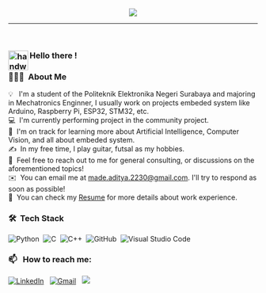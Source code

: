 <br>
<p align='center'>
<img src="https://64.media.tumblr.com/1d488dba345e16a0d834e48e9d107569/tumblr_mp0h51jIuD1qkjjfoo1_500.gifv">
</p>
<hr>
<br>


### <img alt="handwavegif" src="https://user-images.githubusercontent.com/39513876/112366216-8cfe7400-8cfe-11eb-8116-7d3dbae20e97.gif" width='40' align="left"/> Hello there !
### 👨🏻‍💻 &nbsp;About Me

💡 &nbsp; I'm a student of the Politeknik Elektronika Negeri Surabaya and majoring in Mechatronics Enginner, I usually work on projects embeded system like Arduino, Raspberry Pi, ESP32, STM32, etc. \
💻 &nbsp;I'm currently performing project in the community project.\
🌱 &nbsp;I'm on track for learning more about Artificial Intelligence, Computer Vision, and all about embeded system.\
✍️ &nbsp;In my free time, I play guitar, futsal as my hobbies.\
💬 &nbsp;Feel free to reach out to me for general consulting, or discussions on the aforementioned topics!\
✉️ &nbsp;You can email me at made.aditya.2230@gmail.com. I'll try to respond as soon as possible!\
📄 &nbsp;You can check my [Resume](https://drive.google.com/file/d/1cZ6qd4PfsJ_NBr5CRuNLetkOGWwge8Es/view?usp=sharing) for more details about work experience.


### 🛠 &nbsp;Tech Stack

![Python](https://img.shields.io/badge/-Python-05122A?style=flat&logo=python)&nbsp;
![C](https://img.shields.io/badge/-C-05122A?style=flat&logo=C&logoColor=A8B9CC)&nbsp;
![C++](https://img.shields.io/badge/-C++-05122A?style=flat&logo=C%2B%2B&logoColor=00599C)&nbsp;
![GitHub](https://img.shields.io/badge/-GitHub-05122A?style=flat&logo=github)&nbsp;
![Visual Studio Code](https://img.shields.io/badge/-Visual%20Studio%20Code-05122A?style=flat&logo=visual-studio-code&logoColor=007ACC)&nbsp;


### 📫 &nbsp; How to reach me:


<a href="https://www.linkedin.com/in/madeaditya/"><img alt="LinkedIn" src="https://img.shields.io/badge/linkedin%20-%230077B5.svg?&style=flat&logo=linkedin&logoColor=white"/></a> &nbsp;
<a href="mailto:made.aditya.2230@gmail.com"><img alt="Gmail" src="https://img.shields.io/badge/Gmail-D14836?style=flat&logo=gmail&logoColor=white" /></a> &nbsp;
<a href="https://www.instagram.com/made__aditya_/"><img src="https://img.shields.io/badge/-@abhi__1507_-E4405F?style=flat&logo=Instagram&logoColor=white"/></a> &nbsp;

<!--
**I Made Aditya Rama Putra** is a ✨ _special_ ✨ repository because its `README.md` (this file) appears on your GitHub profile.

Here are some ideas to get you started:

- 🔭 I’m currently working on ...
- 🌱 I’m currently learning ...
- 👯 I’m looking to collaborate on ...
- 🤔 I’m looking for help with ...
- 💬 Ask me about ...
- 📫 How to reach me: ...
- 😄 Pronouns: ...
- ⚡ Fun fact: ...
-->







